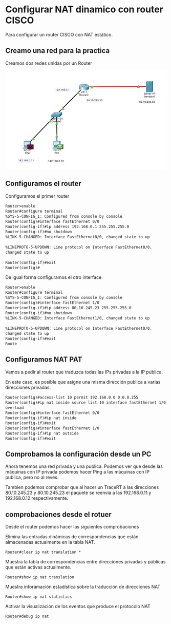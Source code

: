# Configurar NAT dinamico con router CISCO

Para configurar un router CISCO con NAT estático.

## Creamo una red para la practica

Creamos dos redes unidas por un Router

![Nat estatico](Imagenes/NatEstatico.png)

## Configuramos el router

Configuramos el primer router

``` cisco ios
Router>enable
Router#configure terminal 
%SYS-5-CONFIG_I: Configured from console by console
Router(config)#interface fastEthernet 0/0
Router(config-if)#ip address 192.168.0.1 255.255.255.0
Router(config-if)#no shutdown
%LINK-5-CHANGED: Interface FastEthernet0/0, changed state to up

%LINEPROTO-5-UPDOWN: Line protocol on Interface FastEthernet0/0, changed state to up

Router(config-if)#exit
Router(config)#
```

De igual forma configuramos el otro interface.

``` cisco ios
Router>enable
Router#configure terminal 
%SYS-5-CONFIG_I: Configured from console by console
Router(config)#interface fastEthernet 1/0
Router(config-if)#ip address 80.10.245.23 255.255.255.0
Router(config-if)#no shutdown
%LINK-5-CHANGED: Interface FastEthernet1/0, changed state to up

%LINEPROTO-5-UPDOWN: Line protocol on Interface FastEthernet0/0, changed state to up
Router(config-if)#exit
Route
```

## Configuramos NAT PAT

Vamos a pedir al router que traduzca todas las IPs privadas a la IP publica.

En este caso, es posible que asigne una misma dirección publica a varias direcciones privadas.

``` cisco ios
Router(config)#access-list 10 permit 192.168.0.0 0.0.0.255
Router(config)#ip nat inside source list 10 interface fastEthernet 1/0 overload
Router(config)#interface fastEthernet 0/0
Router(config-if)#ip nat inside
Router(config-if)#exit
Router(config)#interface fastEthernet 1/0
Router(config-if)#ip nat outside
Router(config-if)#exit
```

## Comprobamos la configuración desde un PC

Ahora tenemos una red privada y una publica. Podemos ver que desde las máquinas con IP privada podemos hacer Ping a las máquinas con IP publica, pero no al reves.

Tambien podemos comprobar que al hacer un TraceRT a las direcciones 80.10.245.23 y 80.10.245.23 el paquete se reenvia a las 192.168.0.11 y 192.168.0.12 respectivamente.

## comprobaciones desde el rotuer

Desde el router podemos hacer las siguientes comprobaciones

Elimina las entradas dinámicas de correspondencias que están almacenadas actualmente en la tabla NAT.

``` cisco ios
Router#clear ip nat translation *
```

Muestra la tabla de correspondencias entre direcciones privadas y públicas que están activas actualmente.

``` cisco ios
Router#show ip nat translation
```

Muestra inforamación estadística sobre la traducción de direcciones NAT

``` cisco ios
Router#show ip nat statistics
```

Activar la visualización de los eventos que produce el protocolo NAT

``` cisco ios
Router#debug ip nat
```
